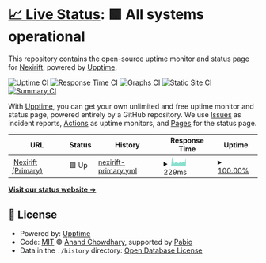 # [📈 Live Status](https://status.nexirift.com): <!--live status--> **🟩 All systems operational**

This repository contains the open-source uptime monitor and status page for [Nexirift](https://nexirift.com), powered by [Upptime](https://github.com/upptime/upptime).

[![Uptime CI](https://github.com/Nexirift/status/workflows/Uptime%20CI/badge.svg)](https://github.com/Nexirift/status/actions?query=workflow%3A%22Uptime+CI%22)
[![Response Time CI](https://github.com/Nexirift/status/workflows/Response%20Time%20CI/badge.svg)](https://github.com/Nexirift/status/actions?query=workflow%3A%22Response+Time+CI%22)
[![Graphs CI](https://github.com/Nexirift/status/workflows/Graphs%20CI/badge.svg)](https://github.com/Nexirift/status/actions?query=workflow%3A%22Graphs+CI%22)
[![Static Site CI](https://github.com/Nexirift/status/workflows/Static%20Site%20CI/badge.svg)](https://github.com/Nexirift/status/actions?query=workflow%3A%22Static+Site+CI%22)
[![Summary CI](https://github.com/Nexirift/status/workflows/Summary%20CI/badge.svg)](https://github.com/Nexirift/status/actions?query=workflow%3A%22Summary+CI%22)

With [Upptime](https://upptime.js.org), you can get your own unlimited and free uptime monitor and status page, powered entirely by a GitHub repository. We use [Issues](https://github.com/Nexirift/status/issues) as incident reports, [Actions](https://github.com/Nexirift/status/actions) as uptime monitors, and [Pages](https://status.nexirift.com) for the status page.

<!--start: status pages-->
<!-- This summary is generated by Upptime (https://github.com/upptime/upptime) -->
<!-- Do not edit this manually, your changes will be overwritten -->
<!-- prettier-ignore -->
| URL | Status | History | Response Time | Uptime |
| --- | ------ | ------- | ------------- | ------ |
| <img alt="" src="https://icons.duckduckgo.com/ip3/nexirift.com.ico" height="13"> [Nexirift (Primary)](https://nexirift.com) | 🟩 Up | [nexirift-primary.yml](https://github.com/Nexirift/status/commits/HEAD/history/nexirift-primary.yml) | <details><summary><img alt="Response time graph" src="./graphs/nexirift-primary/response-time-week.png" height="20"> 229ms</summary><br><a href="https://status.nexirift.com/history/nexirift-primary"><img alt="Response time 229" src="https://img.shields.io/endpoint?url=https%3A%2F%2Fraw.githubusercontent.com%2FNexirift%2Fstatus%2FHEAD%2Fapi%2Fnexirift-primary%2Fresponse-time.json"></a><br><a href="https://status.nexirift.com/history/nexirift-primary"><img alt="24-hour response time 387" src="https://img.shields.io/endpoint?url=https%3A%2F%2Fraw.githubusercontent.com%2FNexirift%2Fstatus%2FHEAD%2Fapi%2Fnexirift-primary%2Fresponse-time-day.json"></a><br><a href="https://status.nexirift.com/history/nexirift-primary"><img alt="7-day response time 229" src="https://img.shields.io/endpoint?url=https%3A%2F%2Fraw.githubusercontent.com%2FNexirift%2Fstatus%2FHEAD%2Fapi%2Fnexirift-primary%2Fresponse-time-week.json"></a><br><a href="https://status.nexirift.com/history/nexirift-primary"><img alt="30-day response time 229" src="https://img.shields.io/endpoint?url=https%3A%2F%2Fraw.githubusercontent.com%2FNexirift%2Fstatus%2FHEAD%2Fapi%2Fnexirift-primary%2Fresponse-time-month.json"></a><br><a href="https://status.nexirift.com/history/nexirift-primary"><img alt="1-year response time 229" src="https://img.shields.io/endpoint?url=https%3A%2F%2Fraw.githubusercontent.com%2FNexirift%2Fstatus%2FHEAD%2Fapi%2Fnexirift-primary%2Fresponse-time-year.json"></a></details> | <details><summary><a href="https://status.nexirift.com/history/nexirift-primary">100.00%</a></summary><a href="https://status.nexirift.com/history/nexirift-primary"><img alt="All-time uptime 100.00%" src="https://img.shields.io/endpoint?url=https%3A%2F%2Fraw.githubusercontent.com%2FNexirift%2Fstatus%2FHEAD%2Fapi%2Fnexirift-primary%2Fuptime.json"></a><br><a href="https://status.nexirift.com/history/nexirift-primary"><img alt="24-hour uptime 100.00%" src="https://img.shields.io/endpoint?url=https%3A%2F%2Fraw.githubusercontent.com%2FNexirift%2Fstatus%2FHEAD%2Fapi%2Fnexirift-primary%2Fuptime-day.json"></a><br><a href="https://status.nexirift.com/history/nexirift-primary"><img alt="7-day uptime 100.00%" src="https://img.shields.io/endpoint?url=https%3A%2F%2Fraw.githubusercontent.com%2FNexirift%2Fstatus%2FHEAD%2Fapi%2Fnexirift-primary%2Fuptime-week.json"></a><br><a href="https://status.nexirift.com/history/nexirift-primary"><img alt="30-day uptime 100.00%" src="https://img.shields.io/endpoint?url=https%3A%2F%2Fraw.githubusercontent.com%2FNexirift%2Fstatus%2FHEAD%2Fapi%2Fnexirift-primary%2Fuptime-month.json"></a><br><a href="https://status.nexirift.com/history/nexirift-primary"><img alt="1-year uptime 100.00%" src="https://img.shields.io/endpoint?url=https%3A%2F%2Fraw.githubusercontent.com%2FNexirift%2Fstatus%2FHEAD%2Fapi%2Fnexirift-primary%2Fuptime-year.json"></a></details>

<!--end: status pages-->

[**Visit our status website →**](https://status.nexirift.com)

## 📄 License

- Powered by: [Upptime](https://github.com/upptime/upptime)
- Code: [MIT](./LICENSE) © [Anand Chowdhary](https://anandchowdhary.com), supported by [Pabio](https://pabio.com)
- Data in the `./history` directory: [Open Database License](https://opendatacommons.org/licenses/odbl/1-0/)
